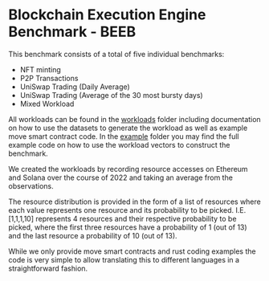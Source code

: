 # Blockchain Execution Engine Benchmark - BEEB

This benchmark consists of a total of five individual benchmarks:
- NFT minting
- P2P Transactions
- UniSwap Trading (Daily Average)
- UniSwap Trading (Average of the 30 most bursty days)
- Mixed Workload

All workloads can be found in the [workloads](workloads) folder including documentation on how to use the datasets to generate the workload as well as example move smart contract code.
In the [example](example) folder you may find the full example code on how to use the workload vectors to construct the benchmark.

We created the workloads by recording resource accesses on Ethereum and Solana over the course of 2022 and taking an average from the observations.

The resource distribution is provided in the form of a list of resources where each value represents one resource and its probability to be picked.
I.E. [1,1,1,10] represents 4 resources and their respective probability to be picked, where the first three resources have a probability of 1 (out of 13) and the last resource a probability of 10 (out of 13).

While we only provide move smart contracts and rust coding examples the code is very simple to allow translating this to different languages in a straightforward fashion.
